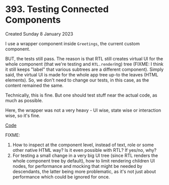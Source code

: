 # 393. Testing Connected Components
Created Sunday 8 January 2023

I use a wrapper component inside `Greetings`, the current custom component.

BUT, the tests still pass. The reason is that RTL still creates virtual UI for the whole component (that we're testing and `RTL.render`ing) tree (FIXME: I think it still keeps "label" that various subtrees are a different component). Simply said, the virtual UI is made for the whole app tree up-to the leaves (HTML elements). So, we don't need to change our tests, in this case, as the content remained the same.

Technically, this is fine. But one should test stuff near the actual code, as much as possible.

Here, the wrapper was not a very heavy - UI wise, state wise or interaction wise, so it's fine.

[Code](https://github.com/exemplar-codes/testing-react-apps-first-tutorial/commit/3fe21068240eb32e784ede688229b11092704198)

FIXME:
1. How to inspect at the component level, instead of text, role or some other native HTML way? Is it even possible with RTL? If yes/no, why?
2. For testing a small change in a very big UI tree (since RTL renders the whole component tree by default), how to limit rendering children UI nodes, for performance and mocking that might be needed by descendants, the latter being more problematic, as it's not just about performance which could be ignored for once.